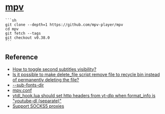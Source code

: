 # [mpv](https://mpv.io/)

````{tab} From source (Cache)
```sh
git clone --depth=1 https://github.com/mpv-player/mpv
cd mpv
git fetch --tags
git checkout v0.38.0
```
````

## Reference

- [How to toggle second subtitles visibility?](https://www.reddit.com/r/mpv/comments/p2brpk/how_to_toggle_second_subtitles_visibility/)
- [Is it possible to make delete_file script remove file to recycle bin instead of permanently deleting the file?](https://github.com/zenyd/mpv-scripts/issues/29)
- [--sub-fonts-dir](https://mpv.io/manual/master/#subtitles)
- [mpv.conf](https://iamscum.wordpress.com/guides/videoplayback-guide/mpv-conf/)
- [ytdl_hook.lua should set http headers from yt-dlp when format_info is "youtube-dl (separate)"](https://github.com/mpv-player/mpv/issues/9978)
- [Support SOCKS5 proxies](https://github.com/mpv-player/mpv/issues/3373)